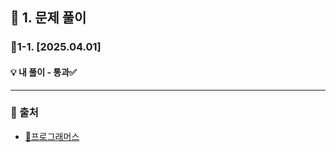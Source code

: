 ## 🤔 1. 문제 풀이

### 💬1-1. [2025.04.01]

#### 💡 내 풀이 - 통과✅

---

### 🥸 출처

- [🫨프로그래머스](https://programmers.co.kr/)
